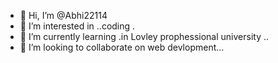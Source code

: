 - 👋 Hi, I’m @Abhi22114
- 👀 I’m interested in ..coding .
- 🌱 I’m currently learning .in Lovley prophessional university ..
- 💞️ I’m looking to collaborate on web devlopment...


<!---
Abhi22114/Abhi22114 is a ✨ special ✨ repository because its `README.md` (this file) appears on your GitHub profile.
You can click the Preview link to take a look at your changes.
--->
